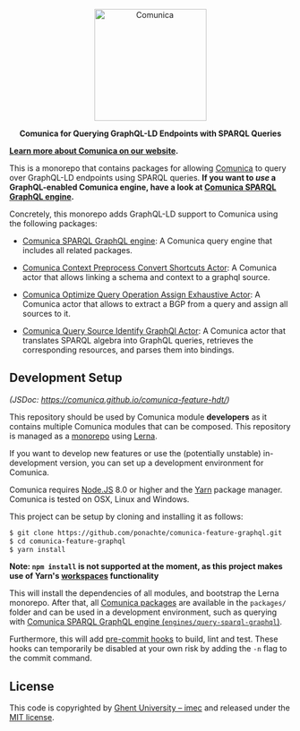 <p align="center">
  <a href="https://comunica.dev/">
    <img alt="Comunica" src="https://comunica.dev/img/comunica_red.svg" width="200">
  </a>
</p>

<p align="center">
  <strong>Comunica for Querying GraphQL-LD Endpoints with SPARQL Queries</strong>
</p>

**[Learn more about Comunica on our website](https://comunica.dev/).**

This is a monorepo that contains packages for allowing [Comunica](https://github.com/comunica/comunica) to query over GraphQL-LD endpoints using SPARQL queries. **If you want to _use_ a GraphQL-enabled Comunica engine, have a look at [Comunica SPARQL GraphQL engine](https://github.com/ponachte/comunica-feature-graphql/tree/main/engines/query-sparql-graphql).**

Concretely, this monorepo adds GraphQL-LD support to Comunica using the following packages:

* [Comunica SPARQL GraphQL engine](https://github.com/ponachte/comunica-feature-graphql/tree/main/engines/query-sparql-graphql): A Comunica query engine that includes all related packages.

* [Comunica Context Preprocess Convert Shortcuts Actor](https://github.com/ponachte/comunica-feature-graphql/tree/main/packages/actor-context-preprocess-convert-shortcuts-graphql): A Comunica actor that allows linking a schema and context to a graphql source.

* [Comunica Optimize Query Operation Assign Exhaustive Actor](https://github.com/ponachte/comunica-feature-graphql/tree/main/packages/actor-optimize-query-operation-assign-sources-exhaustive): A Comunica actor that allows to extract a BGP from a query and assign all sources to it.

* [Comunica Query Source Identify GraphQl Actor](https://github.com/ponachte/comunica-feature-graphql/tree/main/packages/actor-query-source-identify-graphql): A Comunica actor that translates SPARQL algebra into GraphQL queries, retrieves the corresponding resources, and parses them into bindings.

## Development Setup

_(JSDoc: https://comunica.github.io/comunica-feature-hdt/)_

This repository should be used by Comunica module **developers** as it contains multiple Comunica modules that can be composed.
This repository is managed as a [monorepo](https://github.com/babel/babel/blob/master/doc/design/monorepo.md)
using [Lerna](https://lernajs.io/).

If you want to develop new features
or use the (potentially unstable) in-development version,
you can set up a development environment for Comunica.

Comunica requires [Node.JS](http://nodejs.org/) 8.0 or higher and the [Yarn](https://yarnpkg.com/en/) package manager.
Comunica is tested on OSX, Linux and Windows.

This project can be setup by cloning and installing it as follows:

```bash
$ git clone https://github.com/ponachte/comunica-feature-graphql.git
$ cd comunica-feature-graphql
$ yarn install
```

**Note: `npm install` is not supported at the moment, as this project makes use of Yarn's [workspaces](https://yarnpkg.com/lang/en/docs/workspaces/) functionality**

This will install the dependencies of all modules, and bootstrap the Lerna monorepo.
After that, all [Comunica packages](https://github.com/ponachte/comunica-feature-graphql/tree/main/packages) are available in the `packages/` folder
and can be used in a development environment, such as querying with [Comunica SPARQL GraphQL engine (`engines/query-sparql-graphql`)](https://github.com/ponachte/comunica-feature-graphql/tree/main/engines/query-sparql-graphql).

Furthermore, this will add [pre-commit hooks](https://www.npmjs.com/package/pre-commit)
to build, lint and test.
These hooks can temporarily be disabled at your own risk by adding the `-n` flag to the commit command.

## License
This code is copyrighted by [Ghent University – imec](http://idlab.ugent.be/)
and released under the [MIT license](http://opensource.org/licenses/MIT).
